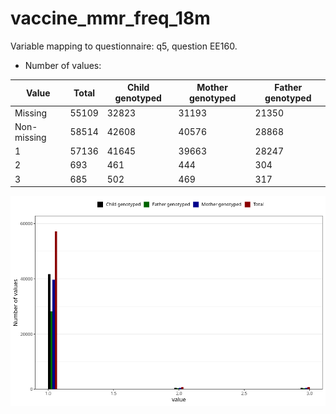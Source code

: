 # vaccine_mmr_freq_18m
Variable mapping to questionnaire: q5, question EE160.
- Number of values:

| Value | Total | Child genotyped | Mother genotyped | Father genotyped |
| ----- | ----- | --------------- | ---------------- | ---------------- |
| Missing | 55109 | 32823 | 31193 | 21350 |
| Non-missing | 58514 | 42608 | 40576 | 28868 |
| 1 | 57136 | 41645 | 39663 | 28247 |
| 2 | 693 | 461 | 444 | 304 |
| 3 | 685 | 502 | 469 | 317 |



![](vaccine_mmr_freq_18m_n.png)




